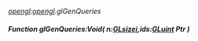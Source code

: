 _[opengl](../../modules/opengl/opengl-module.md):[opengl](../../modules/opengl/opengl-module.md).glGenQueries_
##### Function glGenQueries:Void( n:[GLsizei](../../modules/opengl/opengl-glsizei.md),ids:[GLuint](../../modules/opengl/opengl-gluint.md) Ptr )
